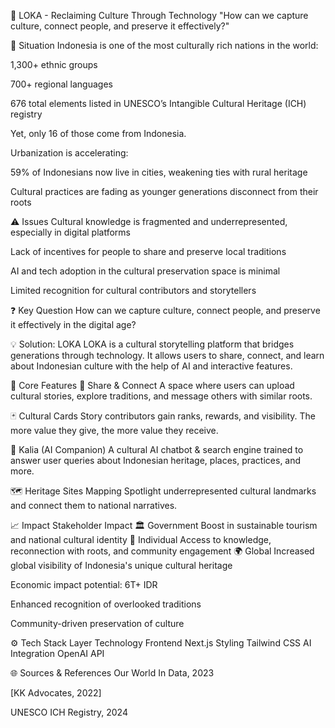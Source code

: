 🪷 LOKA - Reclaiming Culture Through Technology
"How can we capture culture, connect people, and preserve it effectively?"

📌 Situation
Indonesia is one of the most culturally rich nations in the world:

1,300+ ethnic groups

700+ regional languages

676 total elements listed in UNESCO’s Intangible Cultural Heritage (ICH) registry

Yet, only 16 of those come from Indonesia.

Urbanization is accelerating:

59% of Indonesians now live in cities, weakening ties with rural heritage

Cultural practices are fading as younger generations disconnect from their roots

⚠️ Issues
Cultural knowledge is fragmented and underrepresented, especially in digital platforms

Lack of incentives for people to share and preserve local traditions

AI and tech adoption in the cultural preservation space is minimal

Limited recognition for cultural contributors and storytellers

❓ Key Question
How can we capture culture, connect people, and preserve it effectively in the digital age?

💡 Solution: LOKA
LOKA is a cultural storytelling platform that bridges generations through technology.
It allows users to share, connect, and learn about Indonesian culture with the help of AI and interactive features.

🔗 Core Features
📖 Share & Connect
A space where users can upload cultural stories, explore traditions, and message others with similar roots.

🃏 Cultural Cards
Story contributors gain ranks, rewards, and visibility. The more value they give, the more value they receive.

🤖 Kalia (AI Companion)
A cultural AI chatbot & search engine trained to answer user queries about Indonesian heritage, places, practices, and more.

🗺️ Heritage Sites Mapping
Spotlight underrepresented cultural landmarks and connect them to national narratives.

📈 Impact
Stakeholder	Impact
🏛 Government	Boost in sustainable tourism and national cultural identity
👥 Individual	Access to knowledge, reconnection with roots, and community engagement
🌍 Global	Increased global visibility of Indonesia's unique cultural heritage

Economic impact potential: 6T+ IDR

Enhanced recognition of overlooked traditions

Community-driven preservation of culture

⚙️ Tech Stack
Layer	Technology
Frontend	Next.js
Styling	Tailwind CSS
AI Integration	OpenAI API

🌐 Sources & References
Our World In Data, 2023

[KK Advocates, 2022]

UNESCO ICH Registry, 2024
